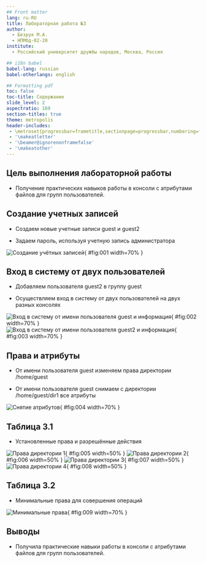 ```yaml
---
## Front matter
lang: ru-RU
title: Лабораторная работа №3
author:
  - Безрук М.А.
  - НПМбд-02-20
institute:
  - Российский университет дружбы народов, Москва, Россия

## i18n babel
babel-lang: russian
babel-otherlangs: english

## Formatting pdf
toc: false
toc-title: Содержание
slide_level: 2
aspectratio: 169
section-titles: true
theme: metropolis
header-includes:
 - \metroset{progressbar=frametitle,sectionpage=progressbar,numbering=fraction}
 - '\makeatletter'
 - '\beamer@ignorenonframefalse'
 - '\makeatother'
---
```


## Цель выполнения лабораторной работы

- Получение практических навыков работы в консоли с атрибутами файлов для групп пользователей.


## Создание учетных записей

- Создаем новые учетные записи guest и guest2

- Задаем пароль, используя учетную запись администратора

![Создание учётных записей](image/1.jpg){ #fig:001 width=70% }

## Вход в систему от двух пользователей

- Добавляем пользователя guest2 в группу guest

- Осуществляем вход в систему от двух пользователей на двух разных консолях

![Вход в систему от имени пользователя guest и информация](image/2.jpg){ #fig:002 width=70% }
![Вход в систему от имени пользователя guest2 и информация](image/3.jpg){ #fig:003 width=70% }



## Права и атрибуты

- От имени пользователя guest изменяем права директории /home/guest

- От имени пользователя guest снимаем с директории /home/guest/dir1 все атрибуты

![Снятие атрибутов](image/4.jpg){ #fig:004 width=70% }

## Таблица 3.1

- Установленные права и разрешённые действия

![Права директории 1](image/6.jpg){ #fig:005 width=50% }
![Права директории 2](image/6.1.jpg){ #fig:006 width=50% }
![Права директории 3](image/6.2.jpg){ #fig:007 width=50% }
![Права директории 4](image/6.3.jpg){ #fig:008 width=50% }


## Таблица 3.2

- Минимальные права для совершения операций

![Минимальные права](image/7.jpg){ #fig:009 width=70% }


## Выводы

- Получила практические навыки работы в консоли с атрибутами файлов для групп пользователей.



